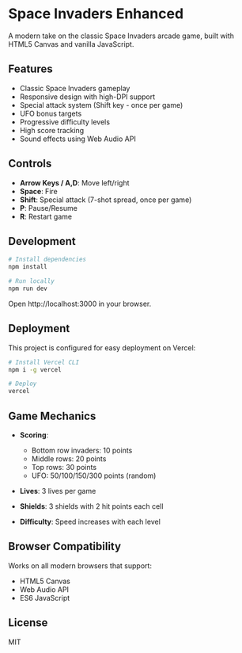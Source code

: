 # Space Invaders Enhanced

A modern take on the classic Space Invaders arcade game, built with HTML5 Canvas and vanilla JavaScript.

## Features

- Classic Space Invaders gameplay
- Responsive design with high-DPI support
- Special attack system (Shift key - once per game)
- UFO bonus targets
- Progressive difficulty levels
- High score tracking
- Sound effects using Web Audio API

## Controls

- **Arrow Keys / A,D**: Move left/right
- **Space**: Fire
- **Shift**: Special attack (7-shot spread, once per game)
- **P**: Pause/Resume
- **R**: Restart game

## Development

```bash
# Install dependencies
npm install

# Run locally
npm run dev
```

Open http://localhost:3000 in your browser.

## Deployment

This project is configured for easy deployment on Vercel:

```bash
# Install Vercel CLI
npm i -g vercel

# Deploy
vercel
```

## Game Mechanics

- **Scoring**: 
  - Bottom row invaders: 10 points
  - Middle rows: 20 points  
  - Top rows: 30 points
  - UFO: 50/100/150/300 points (random)

- **Lives**: 3 lives per game
- **Shields**: 3 shields with 2 hit points each cell
- **Difficulty**: Speed increases with each level

## Browser Compatibility

Works on all modern browsers that support:
- HTML5 Canvas
- Web Audio API
- ES6 JavaScript

## License

MIT